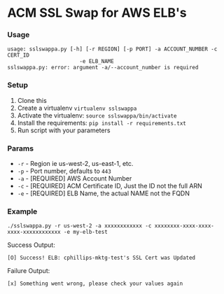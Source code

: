 # ACM SSL Swap for AWS ELB's

### Usage

```
usage: sslswappa.py [-h] [-r REGION] [-p PORT] -a ACCOUNT_NUMBER -c CERT_ID
                       -e ELB_NAME
sslswappa.py: error: argument -a/--account_number is required
```

### Setup

1. Clone this
1. Create a virtualenv `virtualenv sslswappa`
1. Activate the virtualenv: `source sslswappa/bin/activate`
1. Install the requirements: `pip install -r requirements.txt`
1. Run script with your parameters

### Params
- `-r` - Region ie us-west-2, us-east-1, etc.
- `-p` - Port number, defaults to `443`
- `-a` - [REQUIRED] AWS Account Number
- `-c` - [REQUIRED] ACM Certificate ID, Just the ID not the full ARN
- `-e` - [REQUIRED] ELB Name, the actual NAME not the FQDN

### Example

```
./sslswappa.py -r us-west-2 -a xxxxxxxxxxxx -c xxxxxxxx-xxxx-xxxx-xxxx-xxxxxxxxxxxx -e my-elb-test
```

Success Output:

```
[O] Success! ELB: cphillips-mktg-test's SSL Cert was Updated
```

Failure Output:

```
[x] Something went wrong, please check your values again
```
